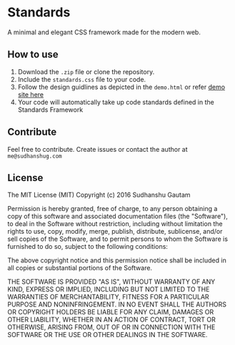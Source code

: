 # Standards
A minimal and elegant CSS framework made for the modern web.

## How to use
1. Download the `.zip` file or clone the repository.
2. Include the `standards.css` file to your code.
3. Follow the design guidlines as depicted in the `demo.html` or refer [demo site here](http://sudhanshug.com/work/standards)
4. Your code will automatically take up code standards defined in the Standards Framework

## Contribute
Feel free to contribute. Create issues or contact the author at `me@sudhanshug.com`

## License
The MIT License (MIT)
Copyright (c) 2016 Sudhanshu Gautam

Permission is hereby granted, free of charge, to any person obtaining a copy of this software and associated documentation files (the "Software"), to deal in the Software without restriction, including without limitation the rights to use, copy, modify, merge, publish, distribute, sublicense, and/or sell copies of the Software, and to permit persons to whom the Software is furnished to do so, subject to the following conditions:

The above copyright notice and this permission notice shall be included in all copies or substantial portions of the Software.

THE SOFTWARE IS PROVIDED "AS IS", WITHOUT WARRANTY OF ANY KIND, EXPRESS OR IMPLIED, INCLUDING BUT NOT LIMITED TO THE WARRANTIES OF MERCHANTABILITY, FITNESS FOR A PARTICULAR PURPOSE AND NONINFRINGEMENT. IN NO EVENT SHALL THE AUTHORS OR COPYRIGHT HOLDERS BE LIABLE FOR ANY CLAIM, DAMAGES OR OTHER LIABILITY, WHETHER IN AN ACTION OF CONTRACT, TORT OR OTHERWISE, ARISING FROM, OUT OF OR IN CONNECTION WITH THE SOFTWARE OR THE USE OR OTHER DEALINGS IN THE SOFTWARE.
